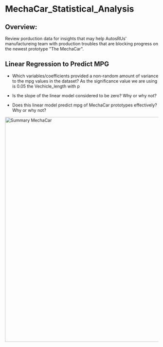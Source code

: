 # MechaCar_Statistical_Analysis

## Overview: 
Review porduction data for insights that may help AutosRUs' manufactureing team with production troubles that are blocking progress on the newest prototype "The MechaCar".

## Linear Regression to Predict MPG

* Which variables/coefficients provided a non-random amount of variance to the mpg values in the dataset?
   As the significance value we are using is 0.05 the Vechicle_length with p
* Is the slope of the linear model considered to be zero? Why or why not?

* Does this linear model predict mpg of MechaCar prototypes effectively? Why or why not?

<img width="740" alt="Summary MechaCar" src="https://user-images.githubusercontent.com/111904266/215363428-c2230bb2-2249-4d41-b07c-c2f40d1bf364.png">


